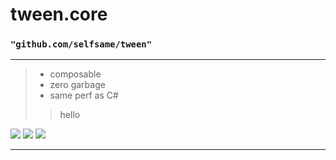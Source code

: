 # tween.core

### `"github.com/selfsame/tween"`






--------------

> * composable 
> * zero garbage
>  * same perf as C#
>
> >  hello
>  

![](http://selfsamegames.com/gifs/tweens/tut2.gif) ![](http://selfsamegames.com/gifs/tweens/tut3.gif) ![](img/2.5k.gif)

---------------

